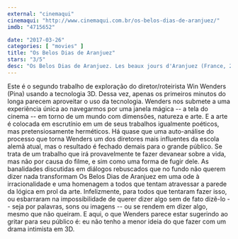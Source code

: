 ```yaml
---
external: "cinemaqui"
cinemaqui: "http://www.cinemaqui.com.br/os-belos-dias-de-aranjuez/"
imdb: "4715652"

date: "2017-03-26"
categories: [ "movies" ]
title: "Os Belos Dias de Aranjuez"
stars: "3/5"
desc: "Os Belos Dias de Aranjuez. Les beaux jours d'Aranjuez (France, 2016). Dirigido por Wim Wenders. Escrito por Wim Wenders, Peter Handke. Com Reda Kateb (L'homme), Sophie Semin (La femme), Jens Harzer (L'écrivain), Peter Handke (Le jardinier), Nick Cave (Nick Cave)."
---
```

Este é o segundo trabalho de exploração do diretor/roteirista Win Wenders (Pina) usando a tecnologia 3D. Dessa vez, apenas os primeiros minutos do longa parecem aproveitar o uso da tecnologia. Wenders nos submete a uma experiência única ao navegarmos por uma janela mágica -- a tela do cinema -- em torno de um mundo com dimensões, natureza e arte. E a arte é colocada em escrutínio em um de seus trabalhos igualmente poéticos, mas pretensiosamente herméticos. Há quase que uma auto-análise do processo que torna Wenders um dos diretores mais influentes da escola alemã atual, mas o resultado é fechado demais para o grande público. Se trata de um trabalho que irá provavelmente te fazer devanear sobre a vida, mas não por causa do filme, e sim como uma forma de fugir dele. As banalidades discutidas em diálogos rebuscados que no fundo não querem dizer nada transformam Os Belos Dias de Aranjuez em uma ode à irracionalidade e uma homenagem a todos que tentam atravessar a parede da lógica em prol da arte. Infelizmente, para todos que tentaram fazer isso, ou esbarraram na impossibilidade de querer dizer algo sem de fato dizê-lo -- seja por palavras, sons ou imagens -- ou se rendem em dizer algo, mesmo que não queiram. E aqui, o que Wenders parece estar sugerindo ao gritar para seu público é: eu não tenho a menor ideia do que fazer com um drama intimista em 3D.
